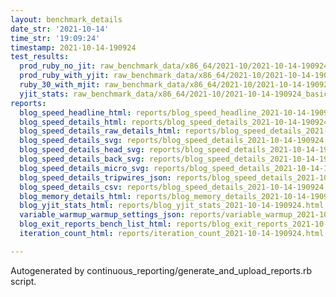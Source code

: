```yaml
---
layout: benchmark_details
date_str: '2021-10-14'
time_str: '19:09:24'
timestamp: 2021-10-14-190924
test_results:
  prod_ruby_no_jit: raw_benchmark_data/x86_64/2021-10/2021-10-14-190924_basic_benchmark_prod_ruby_no_jit.json
  prod_ruby_with_yjit: raw_benchmark_data/x86_64/2021-10/2021-10-14-190924_basic_benchmark_prod_ruby_with_yjit.json
  ruby_30_with_mjit: raw_benchmark_data/x86_64/2021-10/2021-10-14-190924_basic_benchmark_ruby_30_with_mjit.json
  yjit_stats: raw_benchmark_data/x86_64/2021-10/2021-10-14-190924_basic_benchmark_yjit_stats.json
reports:
  blog_speed_headline_html: reports/blog_speed_headline_2021-10-14-190924.html
  blog_speed_details_html: reports/blog_speed_details_2021-10-14-190924.html
  blog_speed_details_raw_details_html: reports/blog_speed_details_2021-10-14-190924.raw_details.html
  blog_speed_details_svg: reports/blog_speed_details_2021-10-14-190924.svg
  blog_speed_details_head_svg: reports/blog_speed_details_2021-10-14-190924.head.svg
  blog_speed_details_back_svg: reports/blog_speed_details_2021-10-14-190924.back.svg
  blog_speed_details_micro_svg: reports/blog_speed_details_2021-10-14-190924.micro.svg
  blog_speed_details_tripwires_json: reports/blog_speed_details_2021-10-14-190924.tripwires.json
  blog_speed_details_csv: reports/blog_speed_details_2021-10-14-190924.csv
  blog_memory_details_html: reports/blog_memory_details_2021-10-14-190924.html
  blog_yjit_stats_html: reports/blog_yjit_stats_2021-10-14-190924.html
  variable_warmup_warmup_settings_json: reports/variable_warmup_2021-10-14-190924.warmup_settings.json
  blog_exit_reports_bench_list_html: reports/blog_exit_reports_2021-10-14-190924.bench_list.html
  iteration_count_html: reports/iteration_count_2021-10-14-190924.html

---
```

Autogenerated by continuous_reporting/generate_and_upload_reports.rb script.
